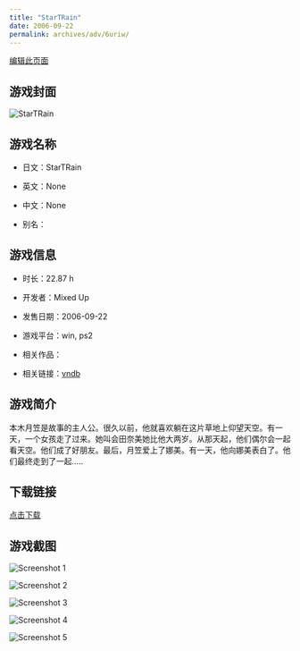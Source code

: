 ```yaml
---
title: "StarTRain"
date: 2006-09-22
permalink: archives/adv/6uriw/
---
```

[编辑此页面](https://github.com/ACG-3/ADV3-source/blob/main/source/_posts/StarTRain.md)

## 游戏封面

![StarTRain](https://pan.timero.xyz/d/onedrive/img_lib_001/StarTRain_cover.avif)


## 游戏名称

- 日文：StarTRain
- 英文：None
- 中文：None

- 别名：


## 游戏信息

- 时长：22.87 h
- 开发者：Mixed Up
- 发售日期：2006-09-22
- 游戏平台：win, ps2
- 相关作品：

- 相关链接：[vndb](https://vndb.org/v1024)


## 游戏简介

本木月笠是故事的主人公。很久以前，他就喜欢躺在这片草地上仰望天空。有一天，一个女孩走了过来。她叫会田奈美她比他大两岁。从那天起，他们偶尔会一起看天空。他们成了好朋友。最后，月笠爱上了娜美。有一天，他向娜美表白了。他们最终走到了一起.....




## 下载链接

[点击下载](https://pan.timero.xyz/onedrive/adv_lib_001/StarTRain)


## 游戏截图


![Screenshot 1](https://pan.timero.xyz/d/onedrive/img_lib_001/StarTRain_Screenshot_1.avif)

![Screenshot 2](https://pan.timero.xyz/d/onedrive/img_lib_001/StarTRain_Screenshot_2.avif)

![Screenshot 3](https://pan.timero.xyz/d/onedrive/img_lib_001/StarTRain_Screenshot_3.avif)

![Screenshot 4](https://pan.timero.xyz/d/onedrive/img_lib_001/StarTRain_Screenshot_4.avif)

![Screenshot 5](https://pan.timero.xyz/d/onedrive/img_lib_001/StarTRain_Screenshot_5.avif)

